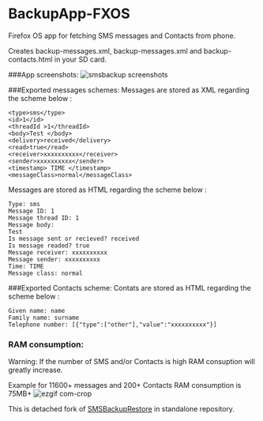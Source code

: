 # BackupApp-FXOS

Firefox OS app for fetching SMS messages and Contacts from phone.

Creates backup-messages.xml, backup-messages.xml and backup-contacts.html in your SD card.

###App screenshots:
![smsbackup screenshots](https://cloud.githubusercontent.com/assets/11082452/9813430/b4850812-5885-11e5-8840-e7216903be32.jpg)

###Exported messages schemes:
Messages are stored as XML regarding the scheme below :

<message>

	<type>sms</type>
	<id>1</id> 
	<threadId >1</threadId> 
	<body>Test </body>
	<delivery>received</delivery>
	<read>true</read>
	<receiver>xxxxxxxxxx</receiver>
	<sender>xxxxxxxxxx</sender>
	<timestamp> TIME </timestamp>
	<messageClass>normal</messageClass>
	
</message>

Messages are stored as HTML regarding the scheme below :
<message>

```
Type: sms
Message ID: 1
Message thread ID: 1
Message body:
Test
Is message sent or recieved? received
Is message readed? true
Message receiver: xxxxxxxxxx
Message sender: xxxxxxxxxx
Time: TIME
Message class: normal

```
</message>
###Exported Contacts scheme:
Contats are stored as HTML regarding the scheme below :
<message>

```
Given name: name
Family name: surname
Telephone number: [{"type":["other"],"value":"xxxxxxxxxx"}]

```
</message>

### RAM consumption:
Warning: If the number of SMS and/or Contacts is high RAM consuption will greatly increase.

Example for 11600+ messages and 200+ Contacts RAM consumption is 75MB+
![ezgif com-crop](https://cloud.githubusercontent.com/assets/11082452/9956713/2f118662-5dfb-11e5-9922-1d591fa7dce9.gif)


This is detached fork of [SMSBackupRestore](https://github.com/frayar/SMSBackupRestore/) in standalone repository.
